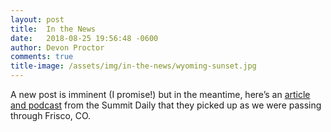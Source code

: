 ```yaml
---
layout: post
title:  In the News
date:   2018-08-25 19:56:48 -0600
author: Devon Proctor
comments: true
title-image: /assets/img/in-the-news/wyoming-sunset.jpg
---
```


A new post is imminent (I promise!) but in the meantime, here’s an [article and
podcast](https://www.summitdaily.com/news/sports/bay-area-couple-stops-in-frisco-along-19000-mile-bikepack-from-alaska-to-argentina-podcast/)
from the Summit Daily that they picked up as we were passing through Frisco,
CO.
